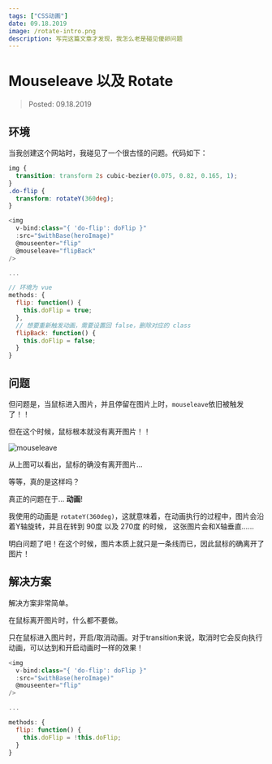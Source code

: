 ```yaml
---
tags: ["CSS动画"]
date: 09.18.2019
image: /rotate-intro.png
description: 写完这篇文章才发现，我怎么老是碰见傻卵问题
---
```


# Mouseleave 以及 Rotate
> Posted: 09.18.2019

<Tag />

## 环境

当我创建这个网站时，我碰见了一个很古怪的问题。代码如下：

```css
img {
  transition: transform 2s cubic-bezier(0.075, 0.82, 0.165, 1);
}
.do-flip {
  transform: rotateY(360deg);
}
```

```javascript
<img
  v-bind:class="{ 'do-flip': doFlip }"
  :src="$withBase(heroImage)"
  @mouseenter="flip"
  @mouseleave="flipBack"
/>

...

// 环境为 vue
methods: {
  flip: function() {
    this.doFlip = true;
  },
  // 想要重新触发动画，需要设置回 false，删除对应的 class
  flipBack: function() {
    this.doFlip = false;
  }
}
```

## 问题

但问题是，当鼠标进入图片，并且停留在图片上时，`mouseleave`依旧被触发了！！

但在这个时候，鼠标根本就没有离开图片！！

![mouseleave](/mouseleave.gif)

从上图可以看出，鼠标的确没有离开图片...

<span v-red>等等，真的是这样吗？</span>

真正的问题在于... **动画**!

我使用的动画是 `rotateY(360deg)`，这就意味着，在动画执行的过程中，图片会沿着Y轴旋转，并且在转到 90度 以及 270度 的时候，
这张图片会和X轴垂直……

明白问题了吧！在这个时候，图片本质上就只是一条线而已，因此鼠标的确离开了图片！

## 解决方案

解决方案非常简单。

在鼠标离开图片时，什么都不要做。

只在鼠标进入图片时，开启/取消动画。对于transition来说，取消时它会反向执行动画，可以达到和开启动画时一样的效果！

```javascript
<img
  v-bind:class="{ 'do-flip': doFlip }"
  :src="$withBase(heroImage)"
  @mouseenter="flip"
/>

...

methods: {
  flip: function() {
    this.doFlip = !this.doFlip;
  }
}
```

<Disqus />
